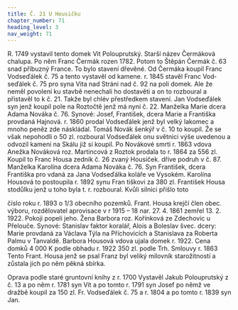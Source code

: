 ```yaml
---
title: Č. 21 U Housičku
chapter_number: 71
heading_level: 3
nav_weight: 71
---
```




R. 1749 vystavil tento domek Vit Polouprutský. Starší název Čermáková chalupa. Po něm Franc
Čermák rozen 1782. Potom to Štěpán Čermák č. 63 snad příbuzný France. To bylo stavení dřevěné.
Od Čermáka koupil Franc Vodseďálek č. 75 a tento vystavěl od kamene. r. 1845 stavěl Franc Vod­
seďálek č. 75 pro syna Vita nad Stráni nad č. 92 na poli domek. Ale že neměl povolení ku stavbě
nenechali ho dostavěti a on to rozboural a přistavěl to k č. 21. Takže byl chlév přestředkem stavení.
Jan Vodseďálek syn jenž koupil pole na Roztočtě jenž má nyní č. 22. Manželka Marie dcera Adama
Nováka č. 76. Synové: Josef, František, dcera Marie a Františka provdaná Hajnová. r. 1860 prodal
Vodseďálek jenž byl velký lakomec a mnoho peněz zde náskládal. Tomáš Novák šenkýř v č. 10 to
koupil. Že se však nepohodli o 50 zl. rozboural Vodseďálek onu světnici výše uvedenou a odvozil
kamení na Skálu již si koupil. Po Novákové smrti r. 1863 vdova Anežka Nováková roz. Martincová
z Roztok prodala to r. 1864 za 556 zl. Koupil to Franc Housa zedník č. 26 zvaný Housiček. dříve
podruh v č. 87. Manželka Karolína dcera Adama Nováka č. 76. Syn František, dcera Františka pro­
vdaná za Jana Vodseďálka koláře ve Vysokém. Karolína Housová to postoupila r. 1892 synu Fran­
tiškovi za 380 zl. František Housa stodůlku jenž u toho byla t. r. rozboural. Kvůli silnici přišlo toto


číslo roku r. 1893 o 1/3 obecního pozemků. Frant. Housa krejčí člen obec. výboru, rozdělovatel
aprovisace v r 1915 – 18 nar. 27. 4. 1861 zemřel 13. 2. 1922. Pokoji popeli jeho.
Žena Barbora roz. Kořínková ze Zdechovic u Přelouče. Synové: Stanislav faktor koralář, Alois
a Boleslav švec. dcery: Marie provdaná za Václava Týla na Příchovicích a Stanislava za Roberta
Palmu v Tanvaldě. Barbora Housová vdova ujala domek r. 1922.
Cena domků 4 000 K podle obhadu r. 1922
350 zl. podle Trh. Smlouvy r. 1863
Tento Frant. Housa jenž se psal Franz byl veliký milovník starožitností a zůstala jich po něm
pěkná sbírka.


Oprava podle staré gruntovní knihy z r. 1700
Vystavěl Jakub Polouprutský z č. 13 a po něm r. 1781 syn Vít a po tomto r. 1791 syn Josef po němž
ve dražbě koupil za 150 zl. Fr. Vodseďálek č. 75 a r. 1804 a po tomto r. 1839 syn Jan.
